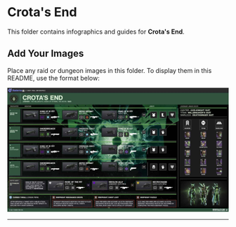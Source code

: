 # Crota's End

This folder contains infographics and guides for **Crota's End**.

## Add Your Images
Place any raid or dungeon images in this folder. To display them in this README, use the format below:

![Loot Table](ce_loot.jpg)

---
